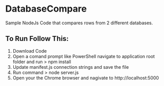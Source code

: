 # DatabaseCompare
Sample NodeJs Code that compares rows from 2 different databases.

## To Run Follow This:
1. Download Code
2. Open a comand prompt like PowerShell navigate to application root folder and run > npm install
3. Update manifest.js connection strings and save the file
4. Run command > node server.js
5. Open your the Chrome browser and nagivate to http://localhost:5000
